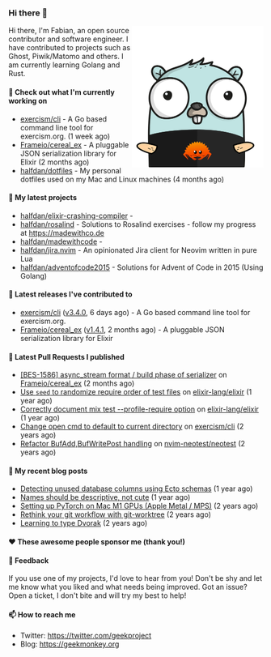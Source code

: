 ### Hi there 👋

<img align="right" src="https://raw.githubusercontent.com/halfdan/halfdan/master/assets/rustgopher.png" width="260">

Hi there, I'm Fabian, an open source contributor and software engineer. I have contributed to projects such as Ghost, Piwik/Matomo and others. I am currently learning Golang and Rust.

#### 👷 Check out what I'm currently working on

- [exercism/cli](https://github.com/exercism/cli) - A Go based command line tool for exercism.org. (1 week ago)
- [Frameio/cereal_ex](https://github.com/Frameio/cereal_ex) - A pluggable JSON serialization library for Elixir (2 months ago)
- [halfdan/dotfiles](https://github.com/halfdan/dotfiles) - My personal dotfiles used on my Mac and Linux machines (4 months ago)

#### 🌱 My latest projects

- [halfdan/elixir-crashing-compiler](https://github.com/halfdan/elixir-crashing-compiler) - 
- [halfdan/rosalind](https://github.com/halfdan/rosalind) - Solutions to Rosalind exercises - follow my progress at https://madewithco.de
- [halfdan/madewithcode](https://github.com/halfdan/madewithcode) - 
- [halfdan/jira.nvim](https://github.com/halfdan/jira.nvim) - An opinionated Jira client for Neovim written in pure Lua
- [halfdan/adventofcode2015](https://github.com/halfdan/adventofcode2015) - Solutions for Advent of Code in 2015 (Using Golang)

#### 🔭 Latest releases I've contributed to

- [exercism/cli](https://github.com/exercism/cli) ([v3.4.0](https://github.com/exercism/cli/releases/tag/v3.4.0), 6 days ago) - A Go based command line tool for exercism.org.
- [Frameio/cereal_ex](https://github.com/Frameio/cereal_ex) ([v1.4.1](https://github.com/Frameio/cereal_ex/releases/tag/v1.4.1), 2 months ago) - A pluggable JSON serialization library for Elixir

#### 🔨 Latest Pull Requests I published

- [[BES-1586] async_stream format / build phase of serializer](https://github.com/Frameio/cereal_ex/pull/20) on [Frameio/cereal_ex](https://github.com/Frameio/cereal_ex) (2 months ago)
- [Use `seed` to randomize require order of test files](https://github.com/elixir-lang/elixir/pull/12442) on [elixir-lang/elixir](https://github.com/elixir-lang/elixir) (1 year ago)
- [Correctly document mix test --profile-require option](https://github.com/elixir-lang/elixir/pull/12441) on [elixir-lang/elixir](https://github.com/elixir-lang/elixir) (1 year ago)
- [Change open cmd to default to current directory](https://github.com/exercism/cli/pull/1070) on [exercism/cli](https://github.com/exercism/cli) (2 years ago)
- [Refactor BufAdd,BufWritePost handling](https://github.com/nvim-neotest/neotest/pull/137) on [nvim-neotest/neotest](https://github.com/nvim-neotest/neotest) (2 years ago)

#### 📜 My recent blog posts

- [Detecting unused database columns using Ecto schemas](https://geekmonkey.org/detecting-unused-database-columns-using-ecto-schemas/) (1 year ago)
- [Names should be descriptive, not cute](https://geekmonkey.org/names-should-be-descriptive-not-cute/) (1 year ago)
- [Setting up PyTorch on Mac M1 GPUs (Apple Metal / MPS)](https://geekmonkey.org/setting-up-jupyter-lab-with-pytorch-on-a-mac-with-gpu/) (2 years ago)
- [Rethink your git workflow with git-worktree](https://geekmonkey.org/rethink-your-git-workflow-with-git-worktree/) (2 years ago)
- [Learning to type Dvorak](https://geekmonkey.org/learning-to-type-dvorak/) (2 years ago)

#### ❤️ These awesome people sponsor me (thank you!)


#### 💬 Feedback

If you use one of my projects, I'd love to hear from you! Don't be shy and let me know what you liked
and what needs being improved. Got an issue? Open a ticket, I don't bite and will try my best to help!

#### 📫 How to reach me

- Twitter: https://twitter.com/geekproject
- Blog: https://geekmonkey.org
